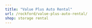 ```yaml
---
title: "Value Plus Auto Rental"
url: /rockford/value-plus-auto-rental/
shop: storage rental
---
```

